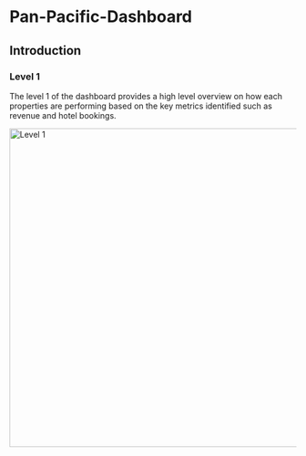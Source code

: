 # Pan-Pacific-Dashboard
## Introduction
### Level 1
The level 1 of the dashboard provides a high level overview on how each properties are performing based on the key metrics identified such as revenue and hotel bookings.  

<img width="559" alt="Level 1" src="https://github.com/user-attachments/assets/5ed0bafe-e81b-4b68-90f3-ac90ff1a26fc" /> 

